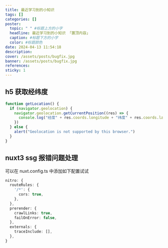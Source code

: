 ```yaml
---
title: 最近学习到的小知识
tags: []
categories: []
poster:
  topic: " " #标题上方的小字
  headline: 最近学习到的小知识 「置顶内容」
  caption: #标题下方的小字
  color: #标题颜色
date: 2024-04-13 11:54:18
description:
cover: /assets/posts/bugfix.jpg
banner: /assets/posts/bugfix.jpg
references:
sticky: 1
---
```


## h5 获取经纬度

```javascript
function getLocation() {
  if (navigator.geolocation) {
    navigator.geolocation.getCurrentPosition((res) => {
      console.log("经度" + res.coords.longitude + "纬度" + res.coords.latitude)
    })
  } else {
    alert("Geolocation is not supported by this browser.")
  }
}
```

## nuxt3 ssg 报错问题处理

可以在 nuxt.config.ts 中添加如下配置试试

```ts
nitro: {
  routeRules: {
    '/*': {
      cors: true,
    },
  },
  prerender: {
    crawlLinks: true,
    failOnError: false,
  },
  externals: {
    traceInclude: [],
  },
}
```
